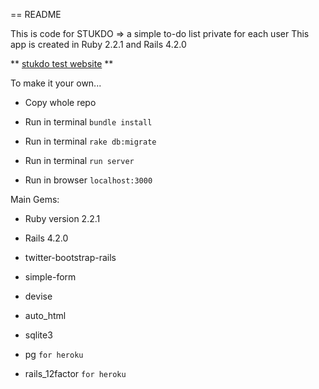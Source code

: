 == README

This is code for STUKDO => a simple to-do list private for each user
This app is created in Ruby 2.2.1 and Rails 4.2.0

** [stukdo test website](http://stukdo.sulman.me) **

To make it your own...

* Copy whole repo

* Run in terminal `bundle install`

* Run in terminal `rake db:migrate`

* Run in terminal `run server`

* Run in browser `localhost:3000`

Main Gems:

* Ruby version 2.2.1

* Rails 4.2.0

* twitter-bootstrap-rails

* simple-form

* devise

* auto_html

* sqlite3

* pg `for heroku`

* rails_12factor `for heroku`
